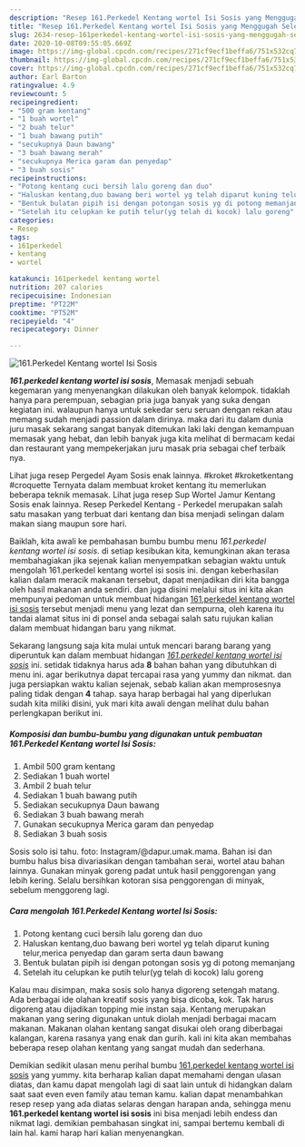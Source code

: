 ```yaml
---
description: "Resep 161.Perkedel Kentang wortel Isi Sosis yang Menggugah Selera"
title: "Resep 161.Perkedel Kentang wortel Isi Sosis yang Menggugah Selera"
slug: 2634-resep-161perkedel-kentang-wortel-isi-sosis-yang-menggugah-selera
date: 2020-10-08T09:55:05.669Z
image: https://img-global.cpcdn.com/recipes/271cf9ecf1beffa6/751x532cq70/161perkedel-kentang-wortel-isi-sosis-foto-resep-utama.jpg
thumbnail: https://img-global.cpcdn.com/recipes/271cf9ecf1beffa6/751x532cq70/161perkedel-kentang-wortel-isi-sosis-foto-resep-utama.jpg
cover: https://img-global.cpcdn.com/recipes/271cf9ecf1beffa6/751x532cq70/161perkedel-kentang-wortel-isi-sosis-foto-resep-utama.jpg
author: Earl Barton
ratingvalue: 4.9
reviewcount: 5
recipeingredient:
- "500 gram kentang"
- "1 buah wortel"
- "2 buah telur"
- "1 buah bawang putih"
- "secukupnya Daun bawang"
- "3 buah bawang merah"
- "secukupnya Merica garam dan penyedap"
- "3 buah sosis"
recipeinstructions:
- "Potong kentang cuci bersih lalu goreng dan duo"
- "Haluskan kentang,duo bawang beri wortel yg telah diparut kuning telur,merica penyedap dan garam serta daun bawang"
- "Bentuk bulatan pipih isi dengan potongan sosis yg di potong memanjang"
- "Setelah itu celupkan ke putih telur(yg telah di kocok) lalu goreng"
categories:
- Resep
tags:
- 161perkedel
- kentang
- wortel

katakunci: 161perkedel kentang wortel 
nutrition: 207 calories
recipecuisine: Indonesian
preptime: "PT22M"
cooktime: "PT52M"
recipeyield: "4"
recipecategory: Dinner

---
```



![161.Perkedel Kentang wortel Isi Sosis](https://img-global.cpcdn.com/recipes/271cf9ecf1beffa6/751x532cq70/161perkedel-kentang-wortel-isi-sosis-foto-resep-utama.jpg)

<b><i>161.perkedel kentang wortel isi sosis</i></b>, Memasak menjadi sebuah kegemaran yang menyenangkan dilakukan oleh banyak kelompok. tidaklah hanya para perempuan, sebagian pria juga banyak yang suka dengan kegiatan ini. walaupun hanya untuk sekedar seru seruan dengan rekan atau memang sudah menjadi passion dalam dirinya. maka dari itu dalam dunia juru masak sekarang sangat banyak ditemukan laki laki dengan kemampuan memasak yang hebat, dan lebih banyak juga kita melihat di bermacam kedai dan restaurant yang mempekerjakan juru masak pria sebagai chef terbaik nya.

Lihat juga resep Pergedel Ayam Sosis enak lainnya. #kroket #kroketkentang #croquette Ternyata dalam membuat kroket kentang itu memerlukan beberapa teknik memasak. Lihat juga resep Sup Wortel Jamur Kentang Sosis enak lainnya. Resep Perkedel Kentang - Perkedel merupakan salah satu masakan yang terbuat dari kentang dan bisa menjadi selingan dalam makan siang maupun sore hari.

Baiklah, kita awali ke pembahasan bumbu bumbu menu <i>161.perkedel kentang wortel isi sosis</i>. di setiap kesibukan kita, kemungkinan akan terasa membahagiakan jika sejenak kalian menyempatkan sebagian waktu untuk mengolah 161.perkedel kentang wortel isi sosis ini. dengan keberhasilan kalian dalam meracik makanan tersebut, dapat menjadikan diri kita bangga oleh hasil makanan anda sendiri. dan juga disini melalui situs ini kita akan mempunyai pedoman untuk membuat hidangan <u>161.perkedel kentang wortel isi sosis</u> tersebut menjadi menu yang lezat dan sempurna, oleh karena itu tandai alamat situs ini di ponsel anda sebagai salah satu rujukan kalian dalam membuat hidangan baru yang nikmat.


Sekarang langsung saja kita mulai untuk mencari barang barang yang diperuntuk kan dalam membuat hidangan <u><i>161.perkedel kentang wortel isi sosis</i></u> ini. setidak tidaknya harus ada <b>8</b> bahan bahan yang dibutuhkan di menu ini. agar berikutnya dapat tercapai rasa yang yummy dan nikmat. dan juga persiapkan waktu kalian sejenak, sebab kalian akan memprosesnya paling tidak dengan <b>4</b> tahap. saya harap berbagai hal yang diperlukan sudah kita miliki disini, yuk mari kita awali dengan melihat dulu bahan perlengkapan berikut ini.

<!--inarticleads1-->

##### Komposisi dan bumbu-bumbu yang digunakan untuk pembuatan 161.Perkedel Kentang wortel Isi Sosis:

1. Ambil 500 gram kentang
1. Sediakan 1 buah wortel
1. Ambil 2 buah telur
1. Sediakan 1 buah bawang putih
1. Sediakan secukupnya Daun bawang
1. Sediakan 3 buah bawang merah
1. Gunakan secukupnya Merica garam dan penyedap
1. Sediakan 3 buah sosis


Sosis solo isi tahu. foto: Instagram/@dapur.umak.mama. Bahan isi dan bumbu halus bisa divariasikan dengan tambahan serai, wortel atau bahan lainnya. Gunakan minyak goreng padat untuk hasil penggorengan yang lebih kering. Selalu bersihkan kotoran sisa penggorengan di minyak, sebelum menggoreng lagi. 

<!--inarticleads2-->

##### Cara mengolah 161.Perkedel Kentang wortel Isi Sosis:

1. Potong kentang cuci bersih lalu goreng dan duo
1. Haluskan kentang,duo bawang beri wortel yg telah diparut kuning telur,merica penyedap dan garam serta daun bawang
1. Bentuk bulatan pipih isi dengan potongan sosis yg di potong memanjang
1. Setelah itu celupkan ke putih telur(yg telah di kocok) lalu goreng


Kalau mau disimpan, maka sosis solo hanya digoreng setengah matang. Ada berbagai ide olahan kreatif sosis yang bisa dicoba, kok. Tak harus digoreng atau dijadikan topping mie instan saja. Kentang merupakan makanan yang sering digunakan untuk diolah menjadi berbagai macam makanan. Makanan olahan kentang sangat disukai oleh orang diberbagai kalangan, karena rasanya yang enak dan gurih. kali ini kita akan membahas beberapa resep olahan kentang yang sangat mudah dan sederhana. 

Demikian sedikit ulasan menu perihal bumbu <u>161.perkedel kentang wortel isi sosis</u> yang yummy. kita berharap kalian dapat memahami dengan ulasan diatas, dan kamu dapat mengolah lagi di saat lain untuk di hidangkan dalam saat saat even even family atau teman kamu. kalian dapat menambahkan resep resep yang ada diatas selaras dengan harapan anda, sehingga menu <b>161.perkedel kentang wortel isi sosis</b> ini bisa menjadi lebih endess dan nikmat lagi. demikian pembahasan singkat ini, sampai bertemu kembali di lain hal. kami harap hari kalian menyenangkan.

